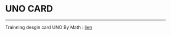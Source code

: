 # UNO CARD
___________

Trainning desgin card UNO By Math : [lien](https://warolucky24.github.io/UNO_card/)
